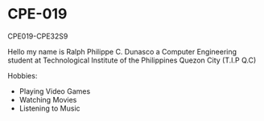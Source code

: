 # CPE-019
CPE019-CPE32S9

Hello my name is Ralph Philippe C. Dunasco a Computer Engineering student at Technological Institute of the Philippines Quezon City (T.I.P Q.C)

Hobbies:
- Playing Video Games
- Watching Movies
- Listening to Music
